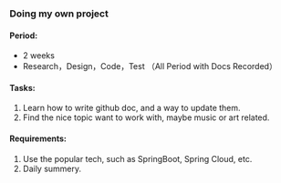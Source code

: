 ### Doing my own project
#### Period: 
- 2 weeks
- Research，Design，Code，Test （All Period with Docs Recorded）

#### Tasks:
1. Learn how to write github doc, and a way to update them.
2. Find the nice topic want to work with, maybe music or art related.

#### Requirements:
1. Use the popular tech, such as SpringBoot, Spring Cloud, etc.
2. Daily summery.